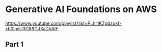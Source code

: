 # Generative AI Foundations on AWS

https://www.youtube.com/playlist?list=PLhr1KZpdzukf-xb0lmiU3G89GJXaDbAIF

## Part 1

